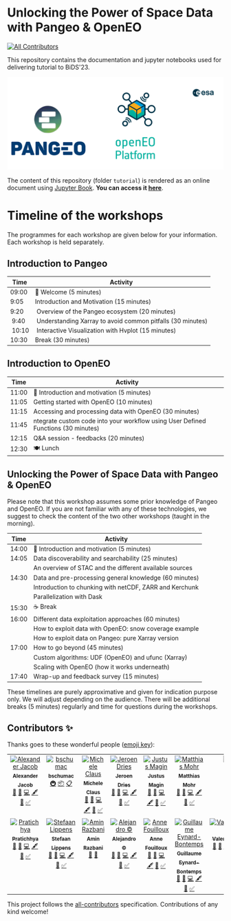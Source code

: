 # Unlocking the Power of Space Data with Pangeo & OpenEO
<!-- ALL-CONTRIBUTORS-BADGE:START - Do not remove or modify this section -->
[![All Contributors](https://img.shields.io/badge/all_contributors-14-orange.svg?style=flat-square)](#contributors-)
<!-- ALL-CONTRIBUTORS-BADGE:END -->

This repository contains the documentation and jupyter notebooks used for delivering tutorial to BiDS'23.

<img src="tutorial/figures/pangeo_openeo.png" /></a>
<br>

The content of this repository (folder `tutorial`) is rendered as an online document using [Jupyter Book](https://jupyterbook.org/en/stable/intro.html). **You can access it [here](https://pangeo-data.github.io/pangeo-openeo-BiDS-2023)**.

# Timeline of the workshops

The programmes for each workshop are given below for your information. Each workshop is held separately.

## Introduction to Pangeo

| Time | Activity | 
| ---- | -------- | 
| 09:00  | 👋 Welcome  (5 minutes) | 
| 9:05   | Introduction and Motivation (15 minutes) |
| 9:20   | Overview of the Pangeo ecosystem (20 minutes) |
| 9:40   | Understanding Xarray to avoid common pitfalls (30 minutes) |
| 10:10  | Interactive Visualization with Hvplot (15 minutes) |
| 10:30  | Break (30 minutes)  | |

## Introduction to OpenEO

| Time | Activity | 
| ---- | -------- | 
| 11:00 | 👋 Introduction and motivation (5 minutes) | 
| 11:05 | Getting started with OpenEO (10 minutes) | 
| 11:15 | Accessing and processing data with OpenEO (30 minutes) | 
| 11:45 | ntegrate custom code into your workflow using User Defined Functions (30 minutes) | 
| 12:15 | Q&A session - feedbacks (20 minutes) | 
| 12:30 | 🍽️ Lunch | 

## Unlocking the Power of Space Data with Pangeo & OpenEO

Please note that this workshop assumes some prior knowledge of Pangeo and OpenEO. If you are not familiar with any of these technologies, we suggest to check the content of the two other workshops (taught in the morning).

| Time | Activity | 
| ---- | -------- | 
| 14:00  | 👋 Introduction and motivation (5 minutes) | 
| 14:05 | Data discoverability and searchability (25 minutes) |
|  | An overview of STAC and the different available sources|
| 14:30 | Data and pre-processing general knowledge (60 minutes) |
|  | Introduction to chunking with netCDF, ZARR and Kerchunk |
|  | Parallelization with Dask |
| 15:30 |  ☕️ Break |
| 16:00 | Different data exploitation approaches (60 minutes) |
|  | How to exploit data with OpenEO: snow coverage example |
|  | How to exploit data on Pangeo: pure Xarray version |
| 17:00 | How to go beyond (45 minutes)|
|  | Custom algorithms: UDF (OpenEO) and ufunc (Xarray) |
|  | Scaling with OpenEO (how it works underneath)  |
| 17:40 | Wrap-up and feedback survey (15 minutes)  |

These timelines are purely approximative and given for indication purpose only. We will adjust depending on the audience.
There will be additional breaks (5 minutes) regularly and time for questions during the workshops.



## Contributors ✨

Thanks goes to these wonderful people ([emoji key](https://allcontributors.org/docs/en/emoji-key)):
<!-- ALL-CONTRIBUTORS-LIST:START - Do not remove or modify this section -->
<!-- prettier-ignore-start -->
<!-- markdownlint-disable -->
<table>
  <tbody>
    <tr>
      <td align="center" valign="top" width="14.28%"><a href="https://github.com/aljacob"><img src="https://avatars.githubusercontent.com/u/7644251?v=4?s=100" width="100px;" alt="Alexander Jacob"/><br /><sub><b>Alexander Jacob</b></sub></a><br /><a href="#ideas-aljacob" title="Ideas, Planning, & Feedback">🤔</a> <a href="#design-aljacob" title="Design">🎨</a> <a href="https://github.com/pangeo-data/pangeo-openeo-BiDS-2023/commits?author=aljacob" title="Code">💻</a> <a href="#content-aljacob" title="Content">🖋</a> <a href="https://github.com/pangeo-data/pangeo-openeo-BiDS-2023/commits?author=aljacob" title="Documentation">📖</a> <a href="#tutorial-aljacob" title="Tutorials">✅</a></td>
      <td align="center" valign="top" width="14.28%"><a href="https://github.com/bschumac"><img src="https://avatars.githubusercontent.com/u/10756379?v=4?s=100" width="100px;" alt="bschumac"/><br /><sub><b>bschumac</b></sub></a><br /><a href="#infra-bschumac" title="Infrastructure (Hosting, Build-Tools, etc)">🚇</a> <a href="#platform-bschumac" title="Packaging/porting to new platform">📦</a> <a href="#eventOrganizing-bschumac" title="Event Organizing">📋</a></td>
      <td align="center" valign="top" width="14.28%"><a href="https://www.linkedin.com/in/micheleclaus/"><img src="https://avatars.githubusercontent.com/u/31700619?v=4?s=100" width="100px;" alt="Michele Claus"/><br /><sub><b>Michele Claus</b></sub></a><br /><a href="#ideas-clausmichele" title="Ideas, Planning, & Feedback">🤔</a> <a href="#design-clausmichele" title="Design">🎨</a> <a href="https://github.com/pangeo-data/pangeo-openeo-BiDS-2023/commits?author=clausmichele" title="Code">💻</a> <a href="#content-clausmichele" title="Content">🖋</a> <a href="https://github.com/pangeo-data/pangeo-openeo-BiDS-2023/commits?author=clausmichele" title="Documentation">📖</a> <a href="#tutorial-clausmichele" title="Tutorials">✅</a></td>
      <td align="center" valign="top" width="14.28%"><a href="https://remotesensing.vito.be/"><img src="https://avatars.githubusercontent.com/u/5937096?v=4?s=100" width="100px;" alt="Jeroen Dries"/><br /><sub><b>Jeroen Dries</b></sub></a><br /><a href="#ideas-jdries" title="Ideas, Planning, & Feedback">🤔</a> <a href="#design-jdries" title="Design">🎨</a> <a href="https://github.com/pangeo-data/pangeo-openeo-BiDS-2023/commits?author=jdries" title="Code">💻</a> <a href="#content-jdries" title="Content">🖋</a> <a href="https://github.com/pangeo-data/pangeo-openeo-BiDS-2023/commits?author=jdries" title="Documentation">📖</a> <a href="#tutorial-jdries" title="Tutorials">✅</a></td>
      <td align="center" valign="top" width="14.28%"><a href="https://github.com/keewis"><img src="https://avatars.githubusercontent.com/u/14808389?v=4?s=100" width="100px;" alt="Justus Magin"/><br /><sub><b>Justus Magin</b></sub></a><br /><a href="#ideas-keewis" title="Ideas, Planning, & Feedback">🤔</a> <a href="#design-keewis" title="Design">🎨</a> <a href="https://github.com/pangeo-data/pangeo-openeo-BiDS-2023/commits?author=keewis" title="Code">💻</a> <a href="#content-keewis" title="Content">🖋</a> <a href="https://github.com/pangeo-data/pangeo-openeo-BiDS-2023/commits?author=keewis" title="Documentation">📖</a> <a href="#tutorial-keewis" title="Tutorials">✅</a></td>
      <td align="center" valign="top" width="14.28%"><a href="https://mohr.ws"><img src="https://avatars.githubusercontent.com/u/8262166?v=4?s=100" width="100px;" alt="Matthias Mohr"/><br /><sub><b>Matthias Mohr</b></sub></a><br /><a href="#ideas-m-mohr" title="Ideas, Planning, & Feedback">🤔</a> <a href="#design-m-mohr" title="Design">🎨</a> <a href="https://github.com/pangeo-data/pangeo-openeo-BiDS-2023/commits?author=m-mohr" title="Code">💻</a> <a href="#content-m-mohr" title="Content">🖋</a> <a href="https://github.com/pangeo-data/pangeo-openeo-BiDS-2023/commits?author=m-mohr" title="Documentation">📖</a> <a href="#tutorial-m-mohr" title="Tutorials">✅</a></td>
      <td align="center" valign="top" width="14.28%"><a href="https://github.com/ofk123"><img src="https://avatars.githubusercontent.com/u/98769588?v=4?s=100" width="100px;" alt="Ola"/><br /><sub><b>Ola</b></sub></a><br /><a href="#ideas-ofk123" title="Ideas, Planning, & Feedback">🤔</a></td>
    </tr>
    <tr>
      <td align="center" valign="top" width="14.28%"><a href="https://pratichhya.github.io/"><img src="https://avatars.githubusercontent.com/u/39898768?v=4?s=100" width="100px;" alt="Pratichhya "/><br /><sub><b>Pratichhya </b></sub></a><br /><a href="#ideas-Pratichhya" title="Ideas, Planning, & Feedback">🤔</a> <a href="#design-Pratichhya" title="Design">🎨</a> <a href="https://github.com/pangeo-data/pangeo-openeo-BiDS-2023/commits?author=Pratichhya" title="Code">💻</a> <a href="#content-Pratichhya" title="Content">🖋</a> <a href="https://github.com/pangeo-data/pangeo-openeo-BiDS-2023/commits?author=Pratichhya" title="Documentation">📖</a> <a href="#tutorial-Pratichhya" title="Tutorials">✅</a></td>
      <td align="center" valign="top" width="14.28%"><a href="http://stefaanlippens.net"><img src="https://avatars.githubusercontent.com/u/44946?v=4?s=100" width="100px;" alt="Stefaan Lippens"/><br /><sub><b>Stefaan Lippens</b></sub></a><br /><a href="#ideas-soxofaan" title="Ideas, Planning, & Feedback">🤔</a> <a href="#design-soxofaan" title="Design">🎨</a> <a href="https://github.com/pangeo-data/pangeo-openeo-BiDS-2023/commits?author=soxofaan" title="Code">💻</a> <a href="#content-soxofaan" title="Content">🖋</a> <a href="https://github.com/pangeo-data/pangeo-openeo-BiDS-2023/commits?author=soxofaan" title="Documentation">📖</a> <a href="#tutorial-soxofaan" title="Tutorials">✅</a></td>
      <td align="center" valign="top" width="14.28%"><a href="https://github.com/aminraz"><img src="https://avatars.githubusercontent.com/u/48209586?v=4?s=100" width="100px;" alt="Amin Razbani"/><br /><sub><b>Amin Razbani</b></sub></a><br /><a href="#ideas-aminraz" title="Ideas, Planning, & Feedback">🤔</a> <a href="#userTesting-aminraz" title="User Testing">📓</a></td>
      <td align="center" valign="top" width="14.28%"><a href="https://github.com/acocac"><img src="https://avatars.githubusercontent.com/u/13321552?v=4?s=100" width="100px;" alt="Alejandro ©"/><br /><sub><b>Alejandro ©</b></sub></a><br /><a href="#ideas-acocac" title="Ideas, Planning, & Feedback">🤔</a> <a href="#design-acocac" title="Design">🎨</a> <a href="https://github.com/pangeo-data/pangeo-openeo-BiDS-2023/commits?author=acocac" title="Code">💻</a> <a href="#content-acocac" title="Content">🖋</a> <a href="https://github.com/pangeo-data/pangeo-openeo-BiDS-2023/commits?author=acocac" title="Documentation">📖</a> <a href="#tutorial-acocac" title="Tutorials">✅</a></td>
      <td align="center" valign="top" width="14.28%"><a href="https://www.linkedin.com/in/annefouilloux/"><img src="https://avatars.githubusercontent.com/u/8168508?v=4?s=100" width="100px;" alt="Anne Fouilloux"/><br /><sub><b>Anne Fouilloux</b></sub></a><br /><a href="#ideas-annefou" title="Ideas, Planning, & Feedback">🤔</a> <a href="#design-annefou" title="Design">🎨</a> <a href="https://github.com/pangeo-data/pangeo-openeo-BiDS-2023/commits?author=annefou" title="Code">💻</a> <a href="#content-annefou" title="Content">🖋</a> <a href="https://github.com/pangeo-data/pangeo-openeo-BiDS-2023/commits?author=annefou" title="Documentation">📖</a> <a href="#tutorial-annefou" title="Tutorials">✅</a></td>
      <td align="center" valign="top" width="14.28%"><a href="https://github.com/guillaumeeb"><img src="https://avatars.githubusercontent.com/u/17138587?v=4?s=100" width="100px;" alt="Guillaume Eynard-Bontemps"/><br /><sub><b>Guillaume Eynard-Bontemps</b></sub></a><br /><a href="#ideas-guillaumeeb" title="Ideas, Planning, & Feedback">🤔</a> <a href="#design-guillaumeeb" title="Design">🎨</a> <a href="https://github.com/pangeo-data/pangeo-openeo-BiDS-2023/commits?author=guillaumeeb" title="Code">💻</a> <a href="#content-guillaumeeb" title="Content">🖋</a> <a href="https://github.com/pangeo-data/pangeo-openeo-BiDS-2023/commits?author=guillaumeeb" title="Documentation">📖</a> <a href="#tutorial-guillaumeeb" title="Tutorials">✅</a></td>
      <td align="center" valign="top" width="14.28%"><a href="https://github.com/ValentinaHutter"><img src="https://avatars.githubusercontent.com/u/85164505?v=4?s=100" width="100px;" alt="ValentinaHutter"/><br /><sub><b>ValentinaHutter</b></sub></a><br /><a href="#ideas-ValentinaHutter" title="Ideas, Planning, & Feedback">🤔</a> <a href="#design-ValentinaHutter" title="Design">🎨</a> <a href="https://github.com/pangeo-data/pangeo-openeo-BiDS-2023/commits?author=ValentinaHutter" title="Code">💻</a> <a href="#content-ValentinaHutter" title="Content">🖋</a> <a href="https://github.com/pangeo-data/pangeo-openeo-BiDS-2023/commits?author=ValentinaHutter" title="Documentation">📖</a> <a href="#tutorial-ValentinaHutter" title="Tutorials">✅</a></td>
    </tr>
  </tbody>
</table>

<!-- markdownlint-restore -->
<!-- prettier-ignore-end -->

<!-- ALL-CONTRIBUTORS-LIST:END -->

This project follows the [all-contributors](https://github.com/all-contributors/all-contributors) specification. Contributions of any kind welcome!
